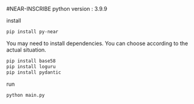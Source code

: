 #NEAR-INSCRIBE
python version : 3.9.9

install
```bash
pip install py-near
```
You may need to install dependencies. You can choose according to the actual situation.
```bash
pip install base58
pip install loguru
pip install pydantic
```
run
```bash
python main.py
```
